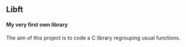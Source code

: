 ## Libft

#### My very first own library
The aim of this project is to code a C library regrouping usual functions.
